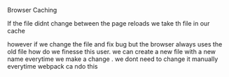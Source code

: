 Browser Caching

If the file didnt change between the page reloads we take th file in our cache

however if we change the file and fix bug but the browser always uses the old file how do we finesse this user.
we can create a new file with a new name everytime we make a change . we dont need to change it manually everytime webpack ca ndo this 